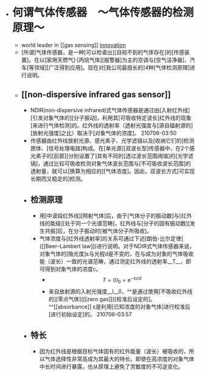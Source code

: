- # 何谓气体传感器　～气体传感器的检测原理～
    - world leader in [[gas sensing]] [innovation](https://www.figaro.co.jp/cn/technicalinfo/principle/ndir-type.html)
    - [所谓]气体传感器，是一种[可以检查出][目视不到的气体存在]的[传感装置]。在以[家用天燃气]·[丙烷气体][报警器]为主的空调与[空气洁净器]、汽车[等领域][广泛得到应用]。现在对[我公司最擅长的]4种[气体检测原理]进行说明。
    - ## [[non-dispersive infrared gas sensor]]
        - NDIR(non-dispersive infrared)式气体传感器是通过由[入射红外线][引发对象气体的][分子振动]，利用其[可吸收特定波长]红外线的现象[来进行气体检测]的。红外线的透射率（透射光强度与[源自辐射源的][放射光强度]之比）取决于[对象气体的浓度]。
210706-03:50
        - 传感器由红外线放射光源、感光素子、光学滤镜以及[收纳它们的]检测匣体、[信号处理电路]构成。在[单光源][双波长型]传感器中，在2个感光素子的[前部][分别设置了]具有不同的[透过波长范围阈值]的[光学滤镜]，通过比较可吸收检测对象气体波长范围与[不可吸收波长范围]的透射量，就可以[换算为相应的][气体浓度]。因此，双波长方式[可实现长期而又稳定的]检测。
        - ## 检测原理
            - 用[中波段红外线][照射气体]后，由于[气体分子的振动数]与[红外线的能级][处于同一个光谱范畴]，红外线与[分子的固有振动数][发生共振]后，在分子振动时[被气体分子所吸收]。
            - 气体浓度与[红外线透射率]的关系可通过下述[朗伯-比尔定律]([[Beer–Lambert law]])进行说明。对于NDIR式气体传感器来说，对象气体的[吸光度]ε与光程d是不变的，在与成为对象的气体吸收能（波长）一致的光谱范畴，通过测定红外线的透射率__T__，即可得到对象气体的浓度c。
                - $$T=I / I_{0}=\mathrm{e}^{-\varepsilon c d}$$
                - 来自放射源的入射光强度__I__0，^^是通过使用[不吸收红外线的][零点气体]([[zero gas]])[校准后设定的]。^^[[absorbance]] ε是利用[已知浓度的对象气体]进行校准后[进行初始设定]的。
210706-03:57
        - ## 特长
            - 因为红外线是根据目标气体固有的红外能量（波长）被吸收的，所以气体选择性非常高成为其最大的特长。即使在高浓度的对象气体中长时间进行暴露，也从原理上避免了灵敏度的不可逆变化。
